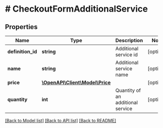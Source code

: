 # # CheckoutFormAdditionalService

## Properties

Name | Type | Description | Notes
------------ | ------------- | ------------- | -------------
**definition_id** | **string** | Additional service id | [optional] 
**name** | **string** | Additional service name | [optional] 
**price** | [**\OpenAPI\Client\Model\Price**](Price.md) |  | [optional] 
**quantity** | **int** | Quantity of an additional service | [optional] 

[[Back to Model list]](../../README.md#documentation-for-models) [[Back to API list]](../../README.md#documentation-for-api-endpoints) [[Back to README]](../../README.md)


